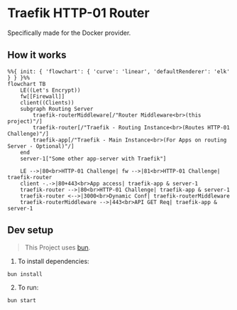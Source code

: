 # Traefik HTTP-01 Router

Specifically made for the Docker provider.

## How it works

```mermaid
%%{ init: { 'flowchart': { 'curve': 'linear', 'defaultRenderer': 'elk' } } }%%
flowchart TB
    LE((Let's Encrypt))
    fw[[Firewall]]
    client((Clients))
    subgraph Routing Server
        traefik-routerMiddleware[/"Router Middleware<br>(this project)"/]
        traefik-router[/"Traefik - Routing Instance<br>(Routes HTTP-01 Challenge)"/]
        traefik-app[/"Traefik - Main Instance<br>(For Apps on routing Server - Optional)"/]
    end
    server-1["Some other app-server with Traefik"]

    LE -->|80<br>HTTP-01 Challenge| fw -->|81<br>HTTP-01 Challenge| traefik-router
    client -.->|80+443<br>App access| traefik-app & server-1
    traefik-router -->|80<br>HTTP-01 Challenge| traefik-app & server-1
    traefik-router <-->|3000<br>Dynamic Conf| traefik-routerMiddleware
    traefik-routerMiddleware -->|443<br>API GET Req| traefik-app & server-1
```

## Dev setup

> This Project uses [bun](https://bun.sh/).

1. To install dependencies:

```bash
bun install
```

2. To run:

```bash
bun start
```
